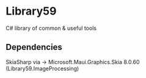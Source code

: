 
# Library59
C# library of common &amp; useful tools


## Dependencies

SkiaSharp via -> Microsoft.Maui.Graphics.Skia 8.0.60 (Library59.ImageProcessing)
